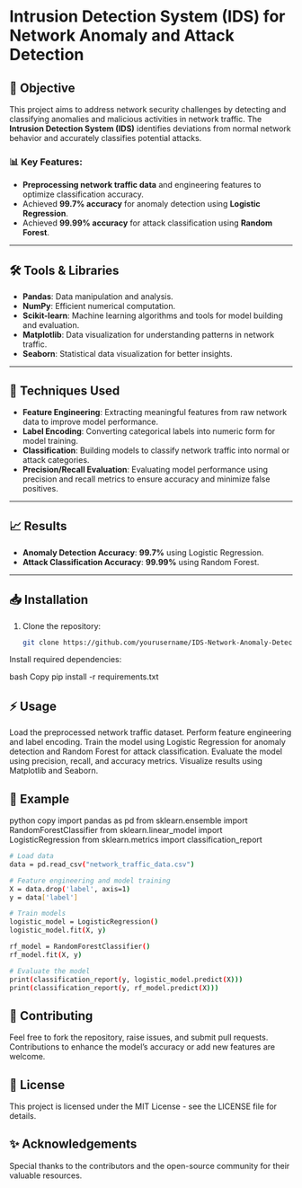 # Intrusion Detection System (IDS) for Network Anomaly and Attack Detection

## 🚀 Objective

This project aims to address network security challenges by detecting and classifying anomalies and malicious activities in network traffic. The **Intrusion Detection System (IDS)** identifies deviations from normal network behavior and accurately classifies potential attacks.

### 📊 Key Features:
- **Preprocessing network traffic data** and engineering features to optimize classification accuracy.
- Achieved **99.7% accuracy** for anomaly detection using **Logistic Regression**.
- Achieved **99.99% accuracy** for attack classification using **Random Forest**.

---

## 🛠 Tools & Libraries

- **Pandas**: Data manipulation and analysis.
- **NumPy**: Efficient numerical computation.
- **Scikit-learn**: Machine learning algorithms and tools for model building and evaluation.
- **Matplotlib**: Data visualization for understanding patterns in network traffic.
- **Seaborn**: Statistical data visualization for better insights.

---

## 🔧 Techniques Used

- **Feature Engineering**: Extracting meaningful features from raw network data to improve model performance.
- **Label Encoding**: Converting categorical labels into numeric form for model training.
- **Classification**: Building models to classify network traffic into normal or attack categories.
- **Precision/Recall Evaluation**: Evaluating model performance using precision and recall metrics to ensure accuracy and minimize false positives.

---

## 📈 Results

- **Anomaly Detection Accuracy**: **99.7%** using Logistic Regression.
- **Attack Classification Accuracy**: **99.99%** using Random Forest.

---

## 📥 Installation

1. Clone the repository:

   ```bash
   git clone https://github.com/yourusername/IDS-Network-Anomaly-Detection.git
Install required dependencies:

bash
Copy
pip install -r requirements.txt

## ⚡ Usage
Load the preprocessed network traffic dataset.
Perform feature engineering and label encoding.
Train the model using Logistic Regression for anomaly detection and Random Forest for attack classification.
Evaluate the model using precision, recall, and accuracy metrics.
Visualize results using Matplotlib and Seaborn.

## 📝 Example
python
copy
import pandas as pd
from sklearn.ensemble import RandomForestClassifier
from sklearn.linear_model import LogisticRegression
from sklearn.metrics import classification_report
```bash
# Load data
data = pd.read_csv("network_traffic_data.csv")

# Feature engineering and model training
X = data.drop('label', axis=1)
y = data['label']

# Train models
logistic_model = LogisticRegression()
logistic_model.fit(X, y)

rf_model = RandomForestClassifier()
rf_model.fit(X, y)

# Evaluate the model
print(classification_report(y, logistic_model.predict(X)))
print(classification_report(y, rf_model.predict(X)))
```
## 🤝 Contributing
Feel free to fork the repository, raise issues, and submit pull requests. Contributions to enhance the model’s accuracy or add new features are welcome.

## 📄 License
This project is licensed under the MIT License - see the LICENSE file for details.

## ✨ Acknowledgements
Special thanks to the contributors and the open-source community for their valuable resources.

